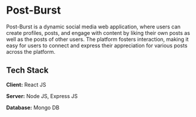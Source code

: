 # Post-Burst
Post-Burst is a dynamic social media web application, where users can create profiles, posts, and engage with content by liking their own posts as well as the posts of other users. 
The platform fosters interaction, making it easy for users to connect and express their appreciation for various posts across the platform.
## Tech Stack

**Client:** React JS

**Server:** Node JS, Express JS

**Database:** Mongo DB
